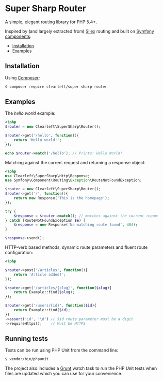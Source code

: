 Super Sharp Router
==================

A simple, elegant routing library for PHP 5.4+.

Inspired by (and largely extracted from) [Silex](http://silex.sensiolabs.org) routing and built on [Symfony components](http://symfony.com/doc/current/components/index.html).

- [Installation](#installation)
- [Examples](#examples)

## Installation

Using [Composer](https://getcomposer.org/):

```bash
$ composer require clearleft/super-sharp-router
```

## Examples

The _hello world_ example:

```php
<?php
$router = new Clearleft\SuperSharp\Router();

$router->get('/hello', function(){
    return 'Hello world!';
});

echo $router->match('/hello'); // Prints: Hello World!
```

Matching against the current request and returning a response object:

```php
<?php
use Clearleft\SuperSharp\Http\Response;
use Symfony\Component\Routing\Exception\RouteNotFoundException;

$router = new Clearleft\SuperSharp\Router();
$router->get('/', function(){
    return new Response('This is the homepage');
});

try {
    $response = $router->match(); // matches against the current request
} catch (RouteNotFoundException $e) {
    $response = new Response('No matching route found', 404);
}

$response->send();
```

HTTP-verb based methods, dynamic route parameters and fluent route configuration:

```php
<?php

$router->post('/articles', function(){
    return 'Article added!';
});

$router->get('/articles/{slug}', function($slug){
    return Example::find($slug);
});

$router->get('/users/{id}', function($id){
    return Example::find($id);
})
->assert('id', '\d') // $id route parameter must be a digit
->requireHttps();    // Must be HTTPS
```

## Running tests

Tests can be run using PHP Unit from the command line:

```bash
$ vendor/bin/phpunit
```

The project also includes a [Grunt](http://gruntjs.com) watch task to run the PHP Unit tests when files are updated which you can use for your convenience.
